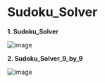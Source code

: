 # Sudoku_Solver
**1. Sudoku_Solver**

![image](https://github.com/DoDDNDo/Sudoku_Solver/assets/147770740/a411a0ba-b974-49e6-b959-16f7bbbc719a)

**2. Sudoku_Solver_9_by_9**

![image](https://github.com/DoDDNDo/Sudoku_Solver/assets/147770740/ed9693fd-18b6-4d1d-ba5e-e738970aad6a)
